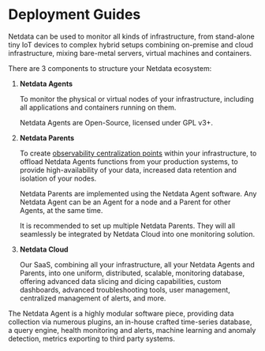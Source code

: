 # Deployment Guides

Netdata can be used to monitor all kinds of infrastructure, from stand-alone tiny IoT devices to complex hybrid setups combining on-premise and cloud infrastructure, mixing bare-metal servers, virtual machines and containers.

There are 3 components to structure your Netdata ecosystem:

1. **Netdata Agents**

   To monitor the physical or virtual nodes of your infrastructure, including all applications and containers running on them.

   Netdata Agents are Open-Source, licensed under GPL v3+.

2. **Netdata Parents**

   To create [observability centralization points](/docs/observability-centralization-points/README.md) within your infrastructure, to offload Netdata Agents functions from your production systems, to provide high-availability of your data, increased data retention and isolation of your nodes.

   Netdata Parents are implemented using the Netdata Agent software. Any Netdata Agent can be an Agent for a node and a Parent  for other Agents, at the same time.

   It is recommended to set up multiple Netdata Parents. They will all seamlessly be integrated by Netdata Cloud into one monitoring solution.

3. **Netdata Cloud**

   Our SaaS, combining all your infrastructure, all your Netdata Agents and Parents, into one uniform, distributed, scalable, monitoring database, offering advanced data slicing and dicing capabilities, custom dashboards, advanced troubleshooting tools, user management, centralized management of alerts, and more.

The Netdata Agent is a highly modular software piece, providing data collection via numerous plugins, an in-house crafted time-series database, a query engine, health monitoring and alerts, machine learning and anomaly detection, metrics exporting to third party systems.
